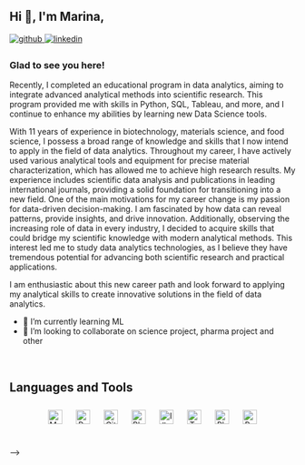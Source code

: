 ## Hi 👋, I'm Marina,

<a href="https://github.com/https://github.com/MarinaNovos" target="_blank">
<img src=https://img.shields.io/badge/github-%2324292e.svg?&style=for-the-badge&logo=github&logoColor=white alt=github style="margin-bottom: 5px;" />
</a>
<a href="https://linkedin.com/in/https://github.com/MarinaNovos" target="_blank">
<img src=https://img.shields.io/badge/linkedin-%231E77B5.svg?&style=for-the-badge&logo=linkedin&logoColor=white alt=linkedin style="margin-bottom: 5px;" />
</a>  
  

### Glad to see you here!  
Recently, I completed an educational program in data analytics, aiming to integrate advanced analytical methods into scientific research. This program provided me with skills in Python, SQL, Tableau, and more, and I continue to enhance my abilities by learning new Data Science tools.

With 11 years of experience in biotechnology, materials science, and food science, I possess a broad range of knowledge and skills that I now intend to apply in the field of data analytics. Throughout my career, I have actively used various analytical tools and equipment for precise material characterization, which has allowed me to achieve high research results. My experience includes scientific data analysis and publications in leading international journals, providing a solid foundation for transitioning into a new field.
One of the main motivations for my career change is my passion for data-driven decision-making. I am fascinated by how data can reveal patterns, provide insights, and drive innovation. Additionally, observing the increasing role of data in every industry, I decided to acquire skills that could bridge my scientific knowledge with modern analytical methods. This interest led me to study data analytics technologies, as I believe they have tremendous potential for advancing both scientific research and practical applications.

I am enthusiastic about this new career path and look forward to applying my analytical skills to create innovative solutions in the field of data analytics.


- 🌱 I’m currently learning ML
- 👯 I’m looking to collaborate on science project, pharma project and other


<br/>  


## Languages and Tools  
<div align="center">  
<a href="https://www.mysql.com/" target="_blank"><img style="margin: 10px" src="https://profilinator.rishav.dev/skills-assets/mysql-original-wordmark.svg" alt="MySQL" height="25" /></a>  
<a href="https://www.python.org/" target="_blank"><img style="margin: 10px" src="https://profilinator.rishav.dev/skills-assets/python-original.svg" alt="Python" height="25" /></a>  
<a href="https://github.com/" target="_blank"><img style="margin: 10px" src="https://profilinator.rishav.dev/skills-assets/git-scm-icon.svg" alt="Git" height="25" /></a>  
<a href="https://www.blender.org/" target="_blank"><img style="margin: 10px" src="https://profilinator.rishav.dev/skills-assets/blender_community_badge_white.svg" alt="Blender" height="25" /></a>  
<a href="https://www.adobe.com/in/products/illustrator.html" target="_blank"><img style="margin: 10px" src="https://profilinator.rishav.dev/skills-assets/adobe_illustrator-icon.svg" alt="Illustrator" height="25" /></a>  
<a href="https://www.tableau.com/" target="_blank"><img style="margin: 10px" src="https://profilinator.rishav.dev/skills-assets/tableau.svg" alt="Tableau" height="25" /></a>  
<a href="https://www.adobe.com/in/products/photoshop.html" target="_blank"><img style="margin: 10px" src="https://profilinator.rishav.dev/skills-assets/photoshop-plain.svg" alt="Photoshop" height="25" /></a>  
<a href="https://www.postgresql.org/" target="_blank"><img style="margin: 10px" src="https://profilinator.rishav.dev/skills-assets/postgresql-original-wordmark.svg" alt="PostgreSQL" height="25" /></a>  
</div>  

<br/>  

-->
